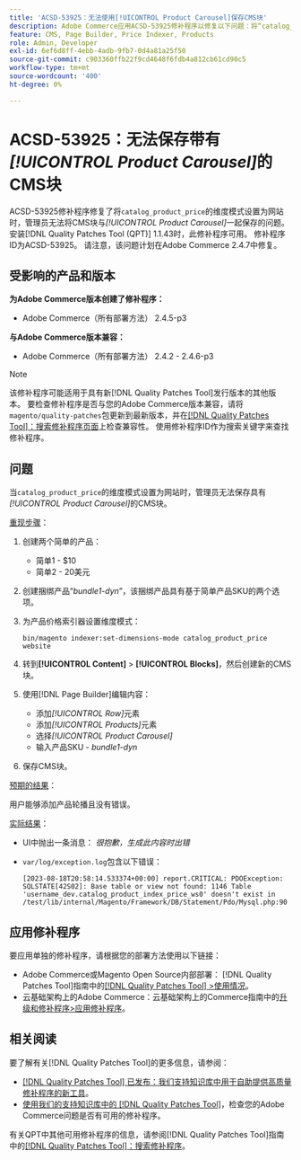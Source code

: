 ```yaml
---
title: 'ACSD-53925：无法使用[!UICONTROL Product Carousel]保存CMS块'
description: Adobe Commerce应用ACSD-53925修补程序以修复以下问题：将“catalog_product_price”的维度模式设置为website时，管理员无法通过产品轮播保存CMS块。
feature: CMS, Page Builder, Price Indexer, Products
role: Admin, Developer
exl-id: 6ef6d8ff-4ebb-4adb-9fb7-0d4a81a25f50
source-git-commit: c903360ffb22f9cd4648f6fdb4a812cb61cd90c5
workflow-type: tm+mt
source-wordcount: '400'
ht-degree: 0%

---
```


# ACSD-53925：无法保存带有&#x200B;*[!UICONTROL Product Carousel]*&#x200B;的CMS块

ACSD-53925修补程序修复了将`catalog_product_price`的维度模式设置为网站时，管理员无法将CMS块与&#x200B;*[!UICONTROL Product Carousel]*&#x200B;一起保存的问题。 安装[!DNL Quality Patches Tool (QPT)] 1.1.43时，此修补程序可用。 修补程序ID为ACSD-53925。 请注意，该问题计划在Adobe Commerce 2.4.7中修复。

## 受影响的产品和版本

**为Adobe Commerce版本创建了修补程序：**

* Adobe Commerce（所有部署方法） 2.4.5-p3

**与Adobe Commerce版本兼容：**

* Adobe Commerce（所有部署方法） 2.4.2 - 2.4.6-p3

>[!NOTE]
>
>该修补程序可能适用于具有新[!DNL Quality Patches Tool]发行版本的其他版本。 要检查修补程序是否与您的Adobe Commerce版本兼容，请将`magento/quality-patches`包更新到最新版本，并在[[!DNL Quality Patches Tool]：搜索修补程序页面](https://experienceleague.adobe.com/tools/commerce-quality-patches/index.html?lang=zh-Hans)上检查兼容性。 使用修补程序ID作为搜索关键字来查找修补程序。

## 问题

当`catalog_product_price`的维度模式设置为网站时，管理员无法保存具有&#x200B;*[!UICONTROL Product Carousel]*&#x200B;的CMS块。

<u>重现步骤</u>：

1. 创建两个简单的产品：
   * 简单1 - $10
   * 简单2 - 20美元
1. 创建捆绑产品“*bundle1-dyn*”，该捆绑产品具有基于简单产品SKU的两个选项。
1. 为产品价格索引器设置维度模式：

   `bin/magento indexer:set-dimensions-mode catalog_product_price website`

1. 转到&#x200B;**[!UICONTROL Content]** > **[!UICONTROL Blocks]**，然后创建新的CMS块。
1. 使用[!DNL Page Builder]编辑内容：
   * 添加&#x200B;*[!UICONTROL Row]*&#x200B;元素
   * 添加&#x200B;*[!UICONTROL Products]*&#x200B;元素
   * 选择&#x200B;*[!UICONTROL Product Carousel]*
   * 输入产品SKU - *bundle1-dyn*
1. 保存CMS块。

<u>预期的结果</u>：

用户能够添加产品轮播且没有错误。

<u>实际结果</u>：

* UI中抛出一条消息： *很抱歉，生成此内容时出错*
* `var/log/exception.log`包含以下错误：

  ```
  [2023-08-18T20:58:14.533374+00:00] report.CRITICAL: PDOException: SQLSTATE[42S02]: Base table or view not found: 1146 Table 'username_dev.catalog_product_index_price_ws0' doesn't exist in /test/lib/internal/Magento/Framework/DB/Statement/Pdo/Mysql.php:90
  ```

## 应用修补程序

要应用单独的修补程序，请根据您的部署方法使用以下链接：

* Adobe Commerce或Magento Open Source内部部署： [!DNL Quality Patches Tool]指南中的[[!DNL Quality Patches Tool] >使用情况](https://experienceleague.adobe.com/docs/commerce-operations/tools/quality-patches-tool/usage.html?lang=zh-Hans)。
* 云基础架构上的Adobe Commerce：云基础架构上的Commerce指南中的[升级和修补程序>应用修补程序](https://experienceleague.adobe.com/docs/commerce-cloud-service/user-guide/develop/upgrade/apply-patches.html?lang=zh-Hans)。

## 相关阅读

要了解有关[!DNL Quality Patches Tool]的更多信息，请参阅：

* [[!DNL Quality Patches Tool] 已发布：我们支持知识库中用于自助提供高质量修补程序的新工具](/help/announcements/adobe-commerce-announcements/magento-quality-patches-released-new-tool-to-self-serve-quality-patches.md)。
* [使用我们的支持知识库中的 [!DNL Quality Patches Tool]](/help/support-tools/patches-available-in-qpt-tool/check-patch-for-magento-issue-with-magento-quality-patches.md)，检查您的Adobe Commerce问题是否有可用的修补程序。

有关QPT中其他可用修补程序的信息，请参阅[!DNL Quality Patches Tool]指南中的[[!DNL Quality Patches Tool]：搜索修补程序](https://experienceleague.adobe.com/tools/commerce-quality-patches/index.html?lang=zh-Hans)。
